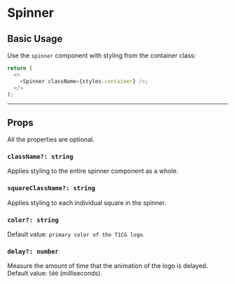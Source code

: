 # Spinner

## Basic Usage

Use the `spinner` component with styling from the container class:

```js
return (
  <>
    <Spinner className={styles.container} />;
  </>
);
```

---

## Props

All the properties are optional.

### `className?: string`

Applies styling to the entire spinner component as a whole.

### `squareClassName?: string`

Applies styling to each individual square in the spinner.

### `color?: string`

Default value: `primary color of the T1CG logo`.

### `delay?: number`

Measure the amount of time that the animation of the logo is delayed. Default value: `500` (milliseconds).

